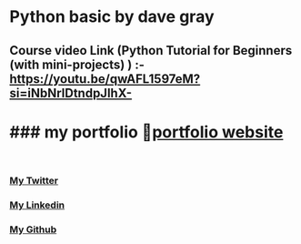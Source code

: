 #  Python basic by dave gray

## Course video Link (Python Tutorial for Beginners (with mini-projects) ) :- https://youtu.be/qwAFL1597eM?si=iNbNrlDtndpJlhX-

#  ### my portfolio 🔗<a href="https://ramgopalsiddh.github.io/">portfolio website</a>

</br>

 ### <a href="https://twitter.com/ramgopalsiddh1/"> My Twitter </a>
 ### <a href="https://www.linkedin.com/in/ramgopalsiddh/"> My Linkedin </a>
 ### <a href="https://github.com/ramgopalsiddh/"> My Github </a>


